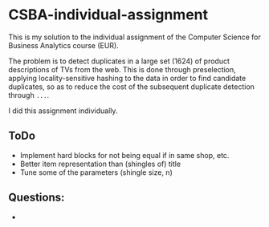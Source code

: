 # CSBA-individual-assignment

This is my solution to the individual assignment of the Computer Science for Business Analytics course (EUR).

The problem is to detect duplicates in a large set (1624) of product descriptions of TVs from the web.
This is done through preselection, applying locality-sensitive hashing to the data in order to find candidate duplicates,
so as to reduce the cost of the subsequent duplicate detection through `...`.

I did this assignment individually.

## ToDo
- Implement hard blocks for not being equal if in same shop, etc.
- Better item representation than (shingles of) title
- Tune some of the parameters (shingle size, n)

## Questions:
-

